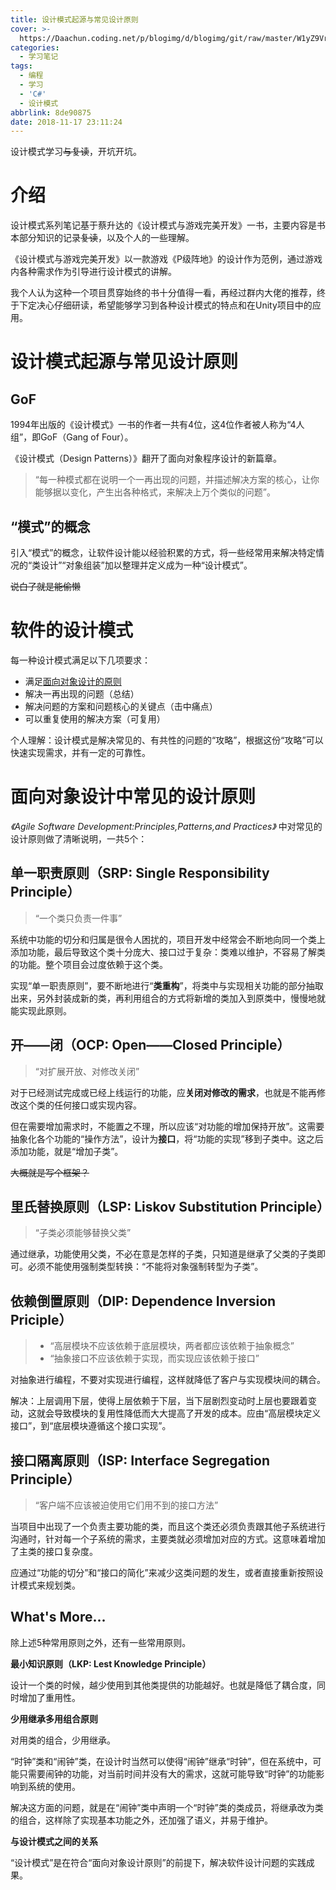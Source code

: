 ```yaml
---
title: 设计模式起源与常见设计原则
cover: >-
  https://Daachun.coding.net/p/blogimg/d/blogimg/git/raw/master/W1yZ9Vr7XdaoYKP.png.png
categories:
  - 学习笔记
tags:
  - 编程
  - 学习
  - 'C#'
  - 设计模式
abbrlink: 8de90875
date: 2018-11-17 23:11:24
---
```


设计模式学习<del>与复读</del>，开坑开坑。

<!---more--->

# 介绍

设计模式系列笔记基于蔡升达的《设计模式与游戏完美开发》一书，主要内容是书本部分知识的记录<del>复读</del>，以及个人的一些理解。

《设计模式与游戏完美开发》以一款游戏《P级阵地》的设计作为范例，通过游戏内各种需求作为引导进行设计模式的讲解。

我个人认为这种一个项目贯穿始终的书十分值得一看，再经过群内大佬的推荐，终于下定决心仔细研读，希望能够学习到各种设计模式的特点和在Unity项目中的应用。



# 设计模式起源与常见设计原则


## GoF

1994年出版的《设计模式》一书的作者一共有4位，这4位作者被人称为“4人组”，即GoF（Gang of Four）。

《设计模式（Design Patterns）》翻开了面向对象程序设计的新篇章。

>“每一种模式都在说明一个一再出现的问题，并描述解决方案的核心，让你能够据以变化，产生出各种格式，来解决上万个类似的问题”。

## “模式”的概念

引入“模式”的概念，让软件设计能以经验积累的方式，将一些经常用来解决特定情况的“类设计”“对象组装”加以整理并定义成为一种“设计模式”。

<del>说白了就是能偷懒</del>

# 软件的设计模式

每一种设计模式满足以下几项要求：

- 满足[面向对象设计的原则](#面向对象设计中常见的设计原则)
- 解决一再出现的问题（总结）
- 解决问题的方案和问题核心的关键点（击中痛点）
- 可以重复使用的解决方案（可复用）
  
个人理解：设计模式是解决常见的、有共性的问题的“攻略”，根据这份“攻略”可以快速实现需求，并有一定的可靠性。

# 面向对象设计中常见的设计原则

*《Agile Software Development:Principles,Patterns,and Practices》* 中对常见的设计原则做了清晰说明，一共5个：

## 单一职责原则（SRP: Single Responsibility Principle）

>“一个类只负责一件事”

系统中功能的切分和归属是很令人困扰的，项目开发中经常会不断地向同一个类上添加功能，最后导致这个类十分庞大、接口过于复杂：类难以维护，不容易了解类的功能。整个项目会过度依赖于这个类。

实现“单一职责原则”，要不断地进行“**类重构**”，将类中与实现相关功能的部分抽取出来，另外封装成新的类，再利用组合的方式将新增的类加入到原类中，慢慢地就能实现此原则。

## 开——闭（OCP: Open——Closed Principle）

>“对扩展开放、对修改关闭”

对于已经测试完成或已经上线运行的功能，应**关闭对修改的需求**，也就是不能再修改这个类的任何接口或实现内容。

但在需要增加需求时，不能置之不理，所以应该“对功能的增加保持开放”。这需要抽象化各个功能的“操作方法”，设计为**接口**，将“功能的实现”移到子类中。这之后添加功能，就是“增加子类”。

<del>大概就是写个框架？</del>


## 里氏替换原则（LSP: Liskov Substitution Principle）

>“子类必须能够替换父类”

通过继承，功能使用父类，不必在意是怎样的子类，只知道是继承了父类的子类即可。必须不能使用强制类型转换：“不能将对象强制转型为子类”。


## 依赖倒置原则（DIP: Dependence Inversion Priciple）


>- “高层模块不应该依赖于底层模块，两者都应该依赖于抽象概念”
>- “抽象接口不应该依赖于实现，而实现应该依赖于接口”

对抽象进行编程，不要对实现进行编程，这样就降低了客户与实现模块间的耦合。

解决：上层调用下层，使得上层依赖于下层，当下层剧烈变动时上层也要跟着变动，这就会导致模块的复用性降低而大大提高了开发的成本。应由“高层模块定义接口”，到“底层模块遵循这个接口实现”。



## 接口隔离原则（ISP: Interface Segregation Principle）

> “客户端不应该被迫使用它们用不到的接口方法”

当项目中出现了一个负责主要功能的类，而且这个类还必须负责跟其他子系统进行沟通时，针对每一个子系统的需求，主要类就必须增加对应的方式。这意味着增加了主类的接口复杂度。

应通过“功能的切分”和“接口的简化”来减少这类问题的发生，或者直接重新按照设计模式来规划类。

## What's More...

除上述5种常用原则之外，还有一些常用原则。

**最小知识原则（LKP: Lest Knowledge Principle）**

设计一个类的时候，越少使用到其他类提供的功能越好。也就是降低了耦合度，同时增加了重用性。

**少用继承多用组合原则**

对用类的组合，少用继承。

“时钟”类和“闹钟”类，在设计时当然可以使得“闹钟”继承“时钟”，但在系统中，可能只需要闹钟的功能，对当前时间并没有大的需求，这就可能导致“时钟”的功能影响到系统的使用。

解决这方面的问题，就是在“闹钟”类中声明一个“时钟”类的类成员，将继承改为类的组合，这样除了实现基本功能之外，还加强了语义，并易于维护。

**与设计模式之间的关系**

“设计模式”是在符合“面向对象设计原则”的前提下，解决软件设计问题的实践成果。






